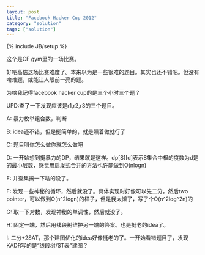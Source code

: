 ```yaml
---
layout: post
title: "Facebook Hacker Cup 2012"
category: "solution"
tags: ["solution"]
---
```

{% include JB/setup %}

这个是CF gym里的一场比赛。

好吧高估这场比赛难度了。本来以为是一些很难的题目。其实也还不错吧。但没有啥难题，或能让人眼前一亮的题。

为啥我记得facebook hacker cup的是三个小时三个题？

UPD:查了一下发现应该是r1,r2,r3的三个题目。

A: 暴力枚举组合数，判断

B: idea还不错，但是挺简单的，就是照着做就行了

C: 题目叫你怎么做你就怎么做吧

D: 一开始想到挺暴力的DP，结果就是这样。dp\[S\]\[d\]表示S集合中根的度数为d是的最小层数，感觉用启发式合并的方法也许能做到O(nlogn)

E: 并查集搞一下啥的没了。

F: 发现一些神秘的循环，然后就没了。具体实现时好像可以先二分，然后two pointer，可以做到O(n^2logn)的样子，但是我太懒了，写了个O(n^2log^2n)的

G: 取一下对数，发现神秘的单调性，然后就没了。

H: 固定一端，然后用线段树维护另一端的答案。也是挺老的idea了。

I: 二分+2SAT，那个建图优化的idea好像挺老的了。一开始看错题目了，发现KADR写的是“线段树/ST表”建图？